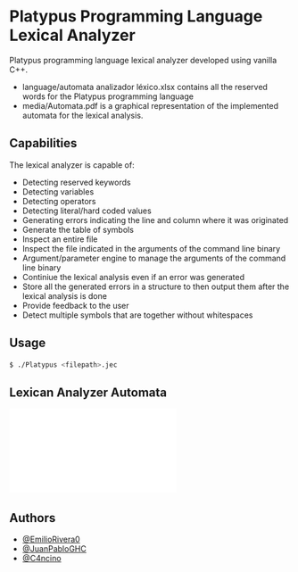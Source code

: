 # Platypus Programming Language Lexical Analyzer

Platypus programming language lexical analyzer developed using vanilla C++.
- language/automata analizador léxico.xlsx contains all the reserved words for the Platypus programming language
- media/Automata.pdf is a graphical representation of the implemented automata for the lexical analysis.

## Capabilities 
The lexical analyzer is capable of:
- Detecting reserved keywords
- Detecting variables
- Detecting operators
- Detecting literal/hard coded values
- Generating errors indicating the line and column where it was originated
- Generate the table of symbols
- Inspect an entire file
- Inspect the file indicated in the arguments of the command line binary
- Argument/parameter engine to manage the arguments of the command line binary
- Continiue the lexical analysis even if an error was generated
- Store all the generated errors in a structure to then output them after the lexical analysis is done
- Provide feedback to the user
- Detect multiple symbols that are together without whitespaces

## Usage
```bash
$ ./Platypus <filepath>.jec
```

## Lexican Analyzer Automata
![Alt text](./media/Automata.pdf?raw=true)

## Authors

- [@EmilioRivera0](https://github.com/EmilioRivera0)
- [@JuanPabloGHC](https://github.com/JuanPabloGHC)
- [@C4ncino](https://github.com/C4ncino)

